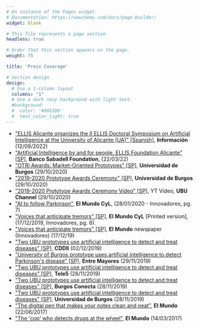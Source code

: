 ```yaml
---
# An instance of the Pages widget.
# Documentation: https://wowchemy.com/docs/page-builder/
widget: blank

# This file represents a page section.
headless: true

# Order that this section appears on the page.
weight: 75

title: 'Press Coverage'

# Section design
design:
  # Use a 1-column layout
  columns: "1"
  # Use a dark navy background with light text.
  #background:
  #  color: '#0053D6'
  #  text_color_light: true
---
```


* ["ELLIS Alicante organizes the II ELLIS Doctoral Symposium on Artificial Intelligence at the University of Alicante (UA)" [Spanish]](https://www.informacion.es/formacion/universidades/2022/09/12/ii-simposio-inteligencia-artificial-ua-75333417.html?utm_source=twitter&utm_medium=social&utm_campaign=btn-share), **Información** (12/09/2022)
* ["Artificial Intelligence by and for people. ELLIS Foundation Alicante" [SP]](https://www.fundacionbancosabadell.com/inteligencia-artificial-por-y-para-las-personas-fundacion-ellis-alicante/?utm_source=socialmedia&utm_medium=twitter&utm_campaign=ellis), **Banco Sabadell Foundation**, (22/03/22)
* ["OTRI Awards: Market-Oriented Prototypes" [SP]](https://www.ubu.es/noticias/la-ubu-avanza-en-innovacion), **Universidad de Burgos** (29/10/2020)
* ["2019-2020 Prototype Awards Ceremony" [SP]](https://www.ubu.es/agenda/entrega-de-premios-y-lanzamiento-de-nuevas-convocatorias-curso-2019-2020-prototipos-orientados-al-mercado-vii-convocatoria-prueba-concepto), **Universidad de Burgos** (29/10/2020)
* ["2019-2020 Prototype Awards Ceremony Video" [SP]](https://youtu.be/BCKuHDKv0bw?t=139), YT Video, **UBU Channel** (29/10/2020)
* ["AI to follow Parkinson"](https://github.com/AdrianArnaiz/TFG-Neurodegenerative-Disease-Detection/blob/master/doc/masRecursos/ElMundo-Innovadores-28-01-20-Inteligencia%20Artificial%20para%20seguir%20al%20p%C3%A1rkinson.pdf), **El Mundo CyL**, (28/01/2020 - Innovadores, pg. 7)
* ["Voices that anticipate tremors" [SP]](https://github.com/AdrianArnaiz/TFG-Neurodegenerative-Disease-Detection/blob/master/doc/masRecursos/ElMundo-Innovadores-17-12-19-Voces%20que%20anticipan%20temblores.pdf), **El Mundo CyL** [Printed version], (17/12/2019, Innovadores, pg. 6).
* ["Voices that anticipate tremors" [SP]](https://diariodevalladolid.elmundo.es/articulo/innovadores/voces-anticipan-temblores/20191217130131365000.html), **El Mundo** newspaper (Innovadores) (17/12/19)
* ["Two UBU prototypes use artificial intelligence to detect and treat diseases" [SP]](https://coddii.org/dos-prototipos-de-la-ubu-utilizan-la-inteligencia-artificial-para-detectar-y-tratar-enfermedades), **CDDII** (02/12/2019)
* ["University of Burgos prototype uses artificial intelligence to detect Parkinson's disease" [SP]](http://entremayores.es/spa/ccaa.asp?var2=Castilla%20y%20Le%F3n&var3=Un%20prototipo%20de%20la%20UBU%20utiliza%20la%20inteligencia%20artificial%20para%20detectar%20el%20Parkinson&nar1=3&nar2=23&nar3=41400&nar5=1), **Entre Mayores** (29/11/2019)
* ["Two UBU prototypes use artificial intelligence to detect and treat diseases" [SP]](https://www.telecinco.es/informativos/ciencia/prototipos-utilizar-inteligencia-artificial-detectar-tratar-enfermedades_18_2858370271.html), **Tele5** (28/11/2019)
* ["Two UBU prototypes use artificial intelligence to detect and treat diseases" [SP]](https://www.burgosconecta.es/burgos/universidad/prototipos-utilizan-inteligencia-20191128121921-nt.html), **Burgos Conecta** (28/11/2019)
* ["Two UBU prototypes use artificial intelligence to detect and treat diseases" [SP]](https://www.ubu.es/noticias/dos-prototipos-de-la-ubu-utilizan-la-inteligencia-artificial-para-detectar-y-tratar-enfermedades), **Universidad de Burgos** (28/11/2019)
* ["The digital pen that makes your notes clean and neat"](https://diariodevalladolid.elmundo.es/articulo/innovadores/boligrafo-digital-pasa-limpio-apuntes/20170622155138224197.html), **El Mundo** (22/06/2017)
* ["The 'cop' who detects drugs at the wheel"](https://diariodevalladolid.elmundo.es/articulo/innovadores/poli-detecta-drogas-volante/20170314122648216192.html), **El Mundo** (14/03/2017)





